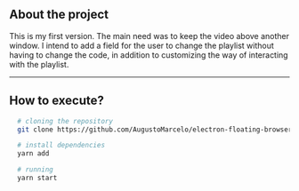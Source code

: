 ## About the project

This is my first version. The main need was to keep the video above another window. I intend to add a field for the user to change the playlist without having to change the code, in addition to customizing the way of interacting with the playlist.

___

## How to execute?

```bash
  # cloning the repository
  git clone https://github.com/AugustoMarcelo/electron-floating-browser.git

  # install dependencies
  yarn add

  # running
  yarn start
```